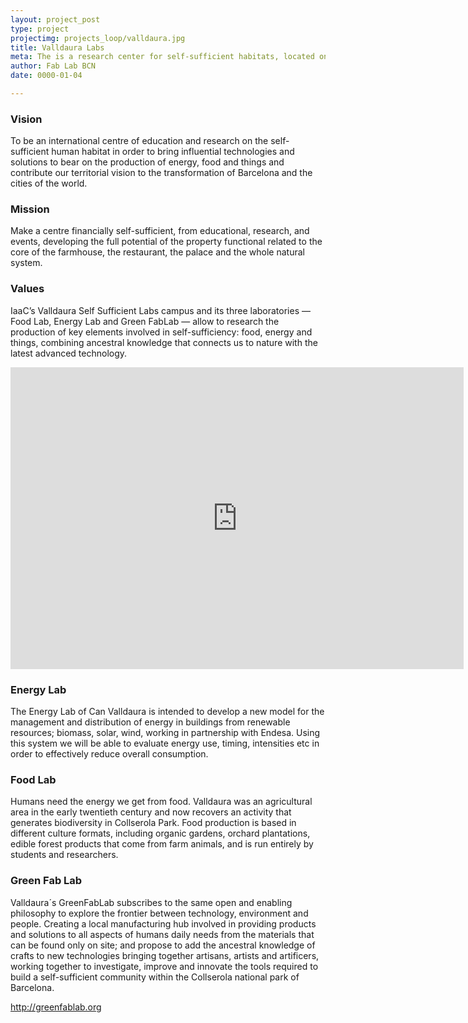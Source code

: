 ```yaml
---
layout: project_post
type: project
projectimg: projects_loop/valldaura.jpg
title: Valldaura Labs
meta: The is a research center for self-sufficient habitats, located on an historic 130 hectare farm in the 20 minutes from downtown Barcelona. Valldaura Labs is a testing ground allowing to learn directly from nature in order to apply this understanding to the regeneration of XXIst century cities.
author: Fab Lab BCN
date: 0000-01-04

---
```




### Vision



To be an international centre of education and research on the self-sufficient human habitat in order to bring influential technologies and solutions to bear on the production of energy, food and things and contribute our territorial vision to the transformation of Barcelona and the 
cities of the world.



### Mission




Make a centre financially self-sufficient, from educational, research, and events, developing the full potential of the property functional related to the core of the farmhouse, the restaurant, the palace and the whole natural system.



### Values



IaaC’s Valldaura Self Sufficient Labs campus and its three laboratories — Food Lab, Energy Lab and Green FabLab — allow to research the production of key elements involved in self-sufficiency: food, energy and things, combining ancestral knowledge that connects us to nature with the latest advanced technology.



<iframe src="https://player.vimeo.com/video/55869814" width="725" height="483" frameborder="0" webkitallowfullscreen mozallowfullscreen allowfullscreen></iframe>



### Energy Lab



The Energy Lab of Can Valldaura is intended to develop a new model for the management and distribution of energy in buildings from renewable resources; biomass, solar, wind, working in partnership with Endesa.
Using this system we will be able to evaluate energy use, timing, intensities etc in order to effectively reduce overall consumption.



### Food Lab



Humans need the energy we get from food. Valldaura was an agricultural area in the early twentieth century and now recovers an activity that generates biodiversity in Collserola Park. Food production is based in different culture formats, including organic gardens, orchard plantations, edible forest products that come from farm animals, and is run entirely by students and researchers.



### Green Fab Lab



Valldaura´s GreenFabLab subscribes to the same open and enabling philosophy to explore the frontier between technology, environment and people. Creating a local manufacturing hub involved in providing products and solutions to all aspects of humans daily needs from the materials that can be found only on site; and propose to add the ancestral knowledge of crafts to new technologies bringing together artisans, artists and artificers, working together to investigate, improve and innovate the tools required to build a self-sufficient community within the Collserola national park of Barcelona.



http://greenfablab.org
